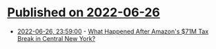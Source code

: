 # [Published on 2022-06-26](index.md)

* [2022-06-26, 23:59:00](https://yro.slashdot.org/story/22/06/26/2321257/what-happened-after-amazons-71m-tax-break-in-central-new-york?utm_source=rss1.0mainlinkanon&utm_medium=feed) - [What Happened After Amazon's $71M Tax Break in Central New York?](https://yro.slashdot.org/story/22/06/26/2321257/what-happened-after-amazons-71m-tax-break-in-central-new-york?utm_source=rss1.0mainlinkanon&utm_medium=feed)
